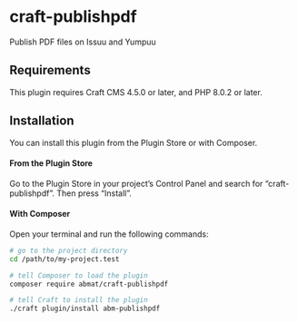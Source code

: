 # craft-publishpdf

Publish PDF files on Issuu and Yumpuu

## Requirements

This plugin requires Craft CMS 4.5.0 or later, and PHP 8.0.2 or later.

## Installation

You can install this plugin from the Plugin Store or with Composer.

#### From the Plugin Store

Go to the Plugin Store in your project’s Control Panel and search for “craft-publishpdf”. Then press “Install”.

#### With Composer

Open your terminal and run the following commands:

```bash
# go to the project directory
cd /path/to/my-project.test

# tell Composer to load the plugin
composer require abmat/craft-publishpdf

# tell Craft to install the plugin
./craft plugin/install abm-publishpdf
```
 